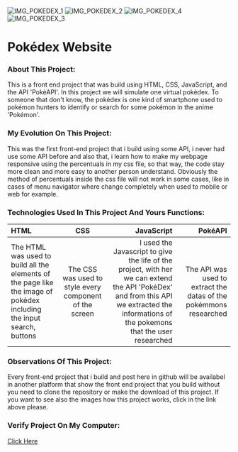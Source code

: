 ![IMG_POKEDEX_1](https://user-images.githubusercontent.com/43014726/212123065-a7779579-4b78-40ce-a677-618d6381b1f5.JPG)
![IMG_POKEDEX_2](https://user-images.githubusercontent.com/43014726/212123066-7c133bca-42fd-4366-ab24-3e3a0afbff7a.JPG)
![IMG_POKEDEX_4](https://user-images.githubusercontent.com/43014726/212123061-ca972ef2-ae85-4230-ac52-d73ce8dd1bac.JPG)
![IMG_POKEDEX_3](https://user-images.githubusercontent.com/43014726/212123068-608843d2-77c1-427f-98a3-215452ce42c6.JPG)


# Pokédex Website

### About This Project:
This is a front end project that was build using HTML, CSS, JavaScript, and the API 'PokéAPI'. In this project we will simulate one virtual pokédex. To someone that don't know, the pokédex is one kind of smartphone used to pokémon hunters to identify or search for some pokémon in the anime 'Pokémon'.

### My Evolution On This Project:
This was the first front-end project that i build using some API, i never had use some API before and also that, i learn how to make my webpage responsive using the percentuals in my css file, so that way, the code stay more clean and more easy to another person understand. Obviously the method of percentuals inside the css file will not work in some cases, like in cases of menu navigator where change completely when used to mobile or web for example.

### Technologies Used In This Project And Yours Functions:

HTML | CSS | JavaScript | PokéAPI
:--------- | :------: | -------: | -------:
The HTML was used to build all the elements of the page like the image of pokédex including the input search, buttons | The CSS was used to style every component of the screen | I used the Javascript to give the life of the project, with her we can extend the API 'PokéDex' and from this API we extracted the informations of the pokemons that the user researched | The API was used to extract the datas of the pokémmons researched

### Observations Of This Project:
Every front-end project that i build and post here in github will be availabel in another platform that show the front end project that you build without you need to clone the repository or make the download of this project. If you want to see also the images how this project works, click in the link above please.

### Verify Project On My Computer:
<a href="https://vercel.com/jpedroleitedesousa-gmailcom/pokedex">Click Here</a>
